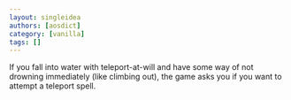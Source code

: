 ```yaml
---
layout: singleidea
authors: [aosdict]
category: [vanilla]
tags: []
---
```

If you fall into water with teleport-at-will and have some way of not drowning immediately (like climbing out), the game asks you if you want to attempt a teleport spell.
